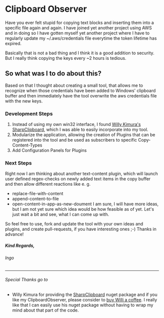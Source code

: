 # Clipboard Observer
Have you ever felt stupid for copying text blocks and inserting them into a specific file again and again. I have joined yet another project using AWS and in doing so I have gotten myself yet another project where I have to regularly update my ~/.aws/credentials file everytime the token lifetime has expired.

Basically that is not a bad thing and I think it is a good addition to security. But I really think copying the keys every ~2 hours is tedious.

## So what was I to do about this?
Based on that I thought about creating a small tool, that allows me to recognize when those credentials have been added to Windows' clipboard buffer and then immediately have the tool overwrite the aws credentials file with the new keys.

### Development Steps

1. Instead of using my own win32 interface, I found [Willy Kimura's](https://github.com/Willy-Kimura/SharpClipboard/commits?author=Willy-Kimura) [SharpClipboard](https://github.com/Willy-Kimura/SharpClipboard), which I was able to easily incorporate into my tool.
2. Modularize the application, allowing the creation of Plugins that can be registered into the tool and be used as subscribers to specific Copy-Content-Types
3. Add Configuration Panels for Plugins

### Next Steps
Right now I am thinking about another text-content plugin, which will launch user defined regex-checks on newly added text items in the copy buffer and then allow different reactions like e. g.
- replace-file-with-content
- append-content-to-file
- open-content-in-app-as-new-doument
I am sure, I will have more ideas, but I am not yet sure which idea would be how feasible as of yet. Let's just wait a bit and see, what I can come up with.

So feel free to use, fork and update the tool with your own ideas and plugins, and create pull-requests, if you have interesting ones ;-)
Thanks in advance!

##### Kind Regards,
###### Ingo


---
###### Special Thanks go to 
- Willy Kimura for providing the [SharpClipboard](https://github.com/Willy-Kimura/SharpClipboard) nuget package and if you like my ClipboardObserver, please consider to [buy Willi a coffee](https://www.buymeacoffee.com/willykimura). I really like that I can easily use his nuget package without having to wrap my mind about that part of the code.
